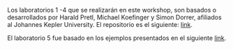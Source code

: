 Los laboratorios 1 -4 que se realizarán en este workshop, son basados o desarrollados por Harald Pretl, Michael Koefinger y Simon Dorrer, afiliados al Johannes Kepler University.
El repositorio es el siguiente: [link](https://iic-jku.github.io/analog-circuit-design/analog_circuit_design.html).

El laboratorio 5 fue basado en los ejemplos presentados en el siguiente [link](https://github.com/mosbiuschip/chipathon2025/tree/main/gf180_examples).
